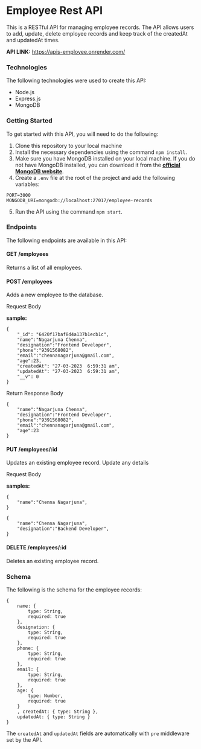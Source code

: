 # Employee Rest API

This is a RESTful API for managing employee records. The API allows users to add, update, delete employee records and keep track of the createdAt and updatedAt times.

**API LINK:** https://apis-employee.onrender.com/

### Technologies

The following technologies were used to create this API:

- Node.js
- Express.js
- MongoDB

### Getting Started

To get started with this API, you will need to do the following:

1. Clone this repository to your local machine
2. Install the necessary dependencies using the command `npm install`.
3. Make sure you have MongoDB installed on your local machine. If you do not have MongoDB installed, you can download it from the [**official MongoDB website**](https://www.mongodb.com/).
4. Create a `.env` file at the root of the project and add the following variables:

```
PORT=3000
MONGODB_URI=mongodb://localhost:27017/employee-records
```

5. Run the API using the command `npm start`.

### Endpoints

The following endpoints are available in this API:

#### GET /employees

Returns a list of all employees.

#### POST /employees

Adds a new employee to the database.

Request Body

**sample:**

```
{
    "_id": "6420f17baf8d4a137b1ecb1c",
    "name":"Nagarjuna Chenna",
    "designation":"Frontend Developer",
    "phone":"9391568082",
    "email":"chennanagarjuna@gmail.com",
    "age":23,
    "createdAt": "27-03-2023  6:59:31 am",
    "updatedAt": "27-03-2023  6:59:31 am",
    "__v": 0
}
```

Return Response Body

```
{
    "name":"Nagarjuna Chenna",
    "designation":"Frontend Developer",
    "phone":"9391568082",
    "email":"chennanagarjuna@gmail.com",
    "age":23
}
```

#### PUT /employees/:id

Updates an existing employee record.
Update any details

Request Body

**samples:**

```
{
    "name":"Chenna Nagarjuna",
}
```

```
{
    "name":"Chenna Nagarjuna",
    "designation":"Backend Developer",
}
```

#### DELETE /employees/:id

Deletes an existing employee record.

### Schema

The following is the schema for the employee records:

```
{
    name: {
        type: String,
        required: true
    },
    designation: {
        type: String,
        required: true
    },
    phone: {
        type: String,
        required: true
    },
    email: {
        type: String,
        required: true
    },
    age: {
        type: Number,
        required: true
    }
    , createdAt: { type: String },
    updatedAt: { type: String }
}
```

The `createdAt` and `updatedAt` fields are automatically with `pre` middleware set by the API.
